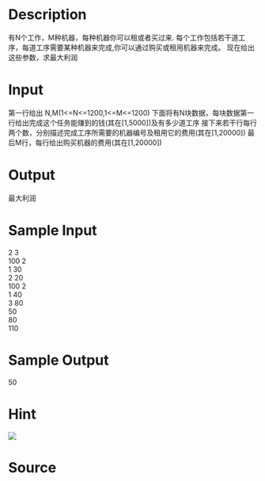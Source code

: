
# Description

<div class="content">有N个工作，M种机器，每种机器你可以租或者买过来.
每个工作包括若干道工序，每道工序需要某种机器来完成,你可以通过购买或租用机器来完成。
现在给出这些参数，求最大利润
</div>

# Input

<div class="content">第一行给出 N,M(1&lt;=N&lt;=1200,1&lt;=M&lt;=1200)
下面将有N块数据，每块数据第一行给出完成这个任务能赚到的钱(其在[1,5000])及有多少道工序
接下来若干行每行两个数，分别描述完成工序所需要的机器编号及租用它的费用(其在[1,20000])
最后M行，每行给出购买机器的费用(其在[1,20000])</div>

# Output

<div class="content">最大利润</div>

# Sample Input

<div class="content"><span class="sampledata">2 3<br/>
100 2<br/>
1 30<br/>
2 20<br/>
100 2<br/>
1 40<br/>
3 80<br/>
50<br/>
80<br/>
110</span></div>

# Sample Output

<div class="content"><span class="sampledata">50</span></div>

# Hint

<div class="content"><p><img border="0" src="/source/bzoj/1391/img/aHR0cHM6Ly9seWRzeS5jb20vSnVkZ2VPbmxpbmUvaW1hZ2VzLzEzOTEuanBn.jpg"/></p></div>

# Source

<div class="content"><p><a href="problemset.php?search="></a></p></div>

